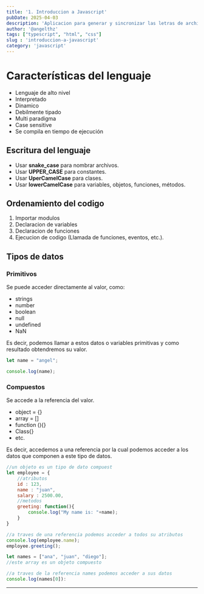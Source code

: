 ```yaml
---
title: '1. Introduccion a Javascript'
pubDate: 2025-04-03
description: 'Aplicacion para generar y sincronizar las letras de archivos de audio "mp3"'
author: '@angelthz'
tags: ["typescript", "html", "css"]
slug : 'introduccion-a-javascript'
category: 'javascript'
---
```



# Características del lenguaje

- Lenguaje de alto nivel
- Interpretado
- Dinamico
- Debilmente tipado
- Multi paradigma
- Case sensitive
- Se compila en tiempo de ejecución

## Escritura del lenguaje

- Usar **snake_case** para nombrar archivos.
- Usar **UPPER_CASE** para constantes.
- Usar **UperCamelCase** para clases.
- Usar ******************************lowerCamelCase****************************** para variables, objetos, funciones, métodos.

## Ordenamiento del codigo

1. Importar modulos
2. Declaracion de variables
3. Declaracion de funciones
4. Ejecucion de codigo (Llamada de funciones, eventos, etc.).

## Tipos de datos

### Primitivos

Se puede acceder directamente al valor, como:

- strings
- number
- boolean
- null
- undefined
- NaN

Es decir, podemos llamar a estos datos o variables primitivas y como resultado obtendremos su valor.

```jsx
let name = "angel";

console.log(name);
```

### Compuestos

Se accede a la referencia del valor.

- object = {}
- array = []
- function (){}
- Class{}
- etc.

Es decir, accedemos a una referencia por la cual podemos acceder a los datos que componen a este tipo de datos.

```javascript
//un objeto es un tipo de dato compuest
let employee = {
	//atributos
	id : 123,
	name : "juan",
	salary : 2500.00,
	//metodos
	greeting: function(){
		console.log("My name is: "+name);
	}
}

//a traves de una referencia podemos acceder a todos su atributos
console.log(employee.name);
employee.greeting();
```


```jsx
let names = ["ana", "juan", "diego"];
//este array es un objeto compuesto

//a traves de la referencia names podemos acceder a sus datos 
console.log(names[0]):
```
---